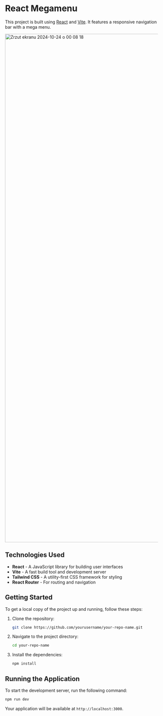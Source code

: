 # React Megamenu

This project is built using [React](https://reactjs.org/) and [Vite](https://vitejs.dev/). It features a responsive navigation bar with a mega menu.

<img width="1677" alt="Zrzut ekranu 2024-10-24 o 00 08 18" src="https://github.com/user-attachments/assets/f0b2275e-3418-4424-affe-a956a332a2e1">

## Technologies Used

- **React** - A JavaScript library for building user interfaces
- **Vite** - A fast build tool and development server
- **Tailwind CSS** - A utility-first CSS framework for styling
- **React Router** - For routing and navigation

## Getting Started

To get a local copy of the project up and running, follow these steps:

1. Clone the repository:
   ```bash
   git clone https://github.com/yourusername/your-repo-name.git
   ```
2. Navigate to the project directory:
   ```bash
   cd your-repo-name
   ```
3. Install the dependencies:
   ```bash
   npm install
   ```

## Running the Application

To start the development server, run the following command:

```bash
npm run dev
```

Your application will be available at `http://localhost:3000`.

